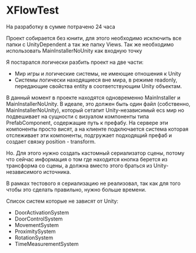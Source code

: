 # XFlowTest

На разработку в сумме потрачено 24 часа

Проект собирается без юнити, для этого необходимо исключить все папки c UnityDependent а так же папку Views. 
Так же необходимо использовать MainInstallerNoUnity как входную точку

Я постарался логически разбить проект на две части:
- Мир игры и логические системы, не имеющие отношения к Unity
- Системы логически находящиеся вне мира, в режиме readonly, передающие свойства entity в соответствующим Unity объектам.

В данный момент в проекте находятся одновременно MainInstaller и MainInstallerNoUnity.
В идеале, это должен быть один файл (собственно, MainInstallerNoUnity), который сетапит Unity-независимый ecs мир но подвешивает на сущности с визуалом компоненты типа PrefabComponent,
содержащие путь к префабу. На сервере эти компоненты просто висят, а на клиенте подключается система которая отслеживает эти компоненты,
подгружает подходящий префаб и создает связку position - transform.

Но. Для этого нужно создать кастомный сериализатор сцены, потому что сейчас информация о том где находится кнопка берется из трансформа со сцены,
а должна вместо этого браться из Unity-независимого источника.

В рамках тестового я сериализацию не реализовал, так как для того чтобы это сделать правильно, нужно больше времени.

Список систем которые не зависят от Unity:

- DoorActivationSystem
- DoorControlSystem
- MovementSystem
- ProximitySystem
- RotationSystem
- TimeMeasurementSystem
